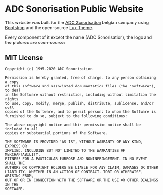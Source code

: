 # ADC Sonorisation Public Website
 
This website was built for the [ADC Sonorisation](http://adcsonorisation.be/) belgian company using [Bootstrap](https://getbootstrap.com/) and the open-source [Lux Theme](https://bootswatch.com/lux/).

Every component of it except the name (ADC Sonorisation), the logo and the pictures are open-source:

## MIT License
```
Copyright (c) 1995-2020 ADC Sonorisation

Permission is hereby granted, free of charge, to any person obtaining a copy
of this software and associated documentation files (the "Software"), to deal
in the Software without restriction, including without limitation the rights
to use, copy, modify, merge, publish, distribute, sublicense, and/or sell
copies of the Software, and to permit persons to whom the Software is
furnished to do so, subject to the following conditions:

The above copyright notice and this permission notice shall be included in all
copies or substantial portions of the Software.

THE SOFTWARE IS PROVIDED "AS IS", WITHOUT WARRANTY OF ANY KIND, EXPRESS OR
IMPLIED, INCLUDING BUT NOT LIMITED TO THE WARRANTIES OF MERCHANTABILITY,
FITNESS FOR A PARTICULAR PURPOSE AND NONINFRINGEMENT. IN NO EVENT SHALL THE
AUTHORS OR COPYRIGHT HOLDERS BE LIABLE FOR ANY CLAIM, DAMAGES OR OTHER
LIABILITY, WHETHER IN AN ACTION OF CONTRACT, TORT OR OTHERWISE, ARISING FROM,
OUT OF OR IN CONNECTION WITH THE SOFTWARE OR THE USE OR OTHER DEALINGS IN THE
SOFTWARE.
```

